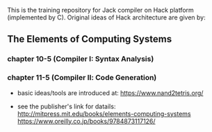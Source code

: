 This is the training repository for Jack compiler on Hack platform (implemented by C).
Original ideas of Hack architecture are given by:

## The Elements of Computing Systems
### chapter 10-5 (Compiler I: Syntax Analysis)
### chapter 11-5 (Compiler Ⅱ: Code Generation)
- basic ideas/tools are introduced at:
https://www.nand2tetris.org/

- see the publisher's link for datails:
http://mitpress.mit.edu/books/elements-computing-systems https://www.oreilly.co.jp/books/9784873117126/
